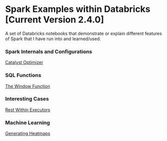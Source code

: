 # Spark Examples within Databricks [Current Version 2.4.0]
 
A set of Databricks notebooks that demonstrate or explain different features of Spark that I have run into and learned/used.

### Spark Internals and Configurations
[Catalyst Optimizer](https://needmorenodes.github.io/databricks-examples/Catalyst/Catalyst.html)

### SQL Functions
[The Window Function](https://needmorenodes.github.io/databricks-examples/SQLFunctions/Window/WindowFunction.html)

### Interesting Cases
[Rest Within Executors](https://needmorenodes.github.io/databricks-examples/InterestingCases/RestCallsWithinExecutors/RestWithinExecutor.html)

### Machine Learning
[Generating Heatmaps](https://needmorenodes.github.io/databricks-examples/MachineLearning/GeneratingHeatmap/GeneratingHeatmaps.html)
